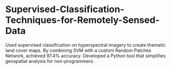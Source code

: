 # Supervised-Classification-Techniques-for-Remotely-Sensed-Data
Used supervised classification on hyperspectral imagery to create thematic land cover maps. By combining SVM with a custom Random Patches Network, achieved 97.4% accuracy. Developed a Python tool that simplifies geospatial analysis for non-programmers.
